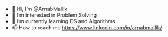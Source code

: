 - 👋 Hi, I’m @ArnabMallik
- 👀 I’m interested in Problem Solving
- 🌱 I’m currently learning DS and Algorithms
- 📫 How to reach me https://www.linkedin.com/in/arnabmallik/

<!---
ArnabMallik/ArnabMallik is a ✨ special ✨ repository because its `README.md` (this file) appears on your GitHub profile.
You can click the Preview link to take a look at your changes.
--->
